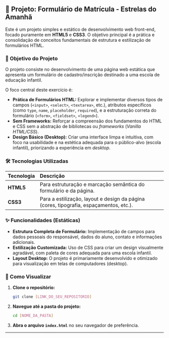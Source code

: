 ## 📁 Projeto: Formulário de Matrícula - Estrelas do Amanhã

Este é um projeto simples e estático de desenvolvimento web front-end, focado puramente em **HTML5** e **CSS3**. O objetivo principal é a prática e consolidação de conceitos fundamentais de estrutura e estilização de formulários HTML.

### 🎯 Objetivo do Projeto

O projeto consiste no desenvolvimento de uma página web estática que apresenta um formulário de cadastro/inscrição destinado a uma escola de educação infantil.

O foco central deste exercício é:

  * **Prática de Formulários HTML:** Explorar e implementar diversos tipos de campos (`<input>`, `<select>`, `<textarea>`, etc.), atributos específicos (como `type`, `name`, `placeholder`, `required`), e a estruturação correta do formulário (`<form>`, `<fieldset>`, `<legend>`).
  * **Sem Frameworks:** Reforçar a compreensão dos fundamentos do HTML e CSS sem a abstração de bibliotecas ou *frameworks* (*Vanilla HTML/CSS*).
  * **Design Básico (Desktop):** Criar uma interface limpa e intuitiva, com foco na usabilidade e na estética adequada para o público-alvo (escola infantil), priorizando a experiência em *desktop*.

### 🛠️ Tecnologias Utilizadas

| Tecnologia | Descrição |
| :--- | :--- |
| **HTML5** | Para estruturação e marcação semântica do formulário e da página. |
| **CSS3** | Para a estilização, layout e design da página (cores, tipografia, espaçamentos, etc.). |

### ✨ Funcionalidades (Estáticas)

  * **Estrutura Completa de Formulário:** Implementação de campos para dados pessoais do responsável, dados do aluno, contato e informações adicionais.
  * **Estilização Customizada:** Uso de CSS para criar um design visualmente agradável, com paleta de cores adequada para uma escola infantil.
  * **Layout Desktop:** O projeto é primariamente desenvolvido e otimizado para visualização em telas de computadores (desktop).

### 🚀 Como Visualizar

1.  **Clone o repositório:**
    ```bash
    git clone [LINK_DO_SEU_REPOSITORIO]
    ```
2.  **Navegue até a pasta do projeto:**
    ```bash
    cd [NOME_DA_PASTA]
    ```
3.  **Abra o arquivo `index.html`** no seu navegador de preferência.

-----